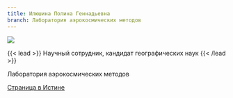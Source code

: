 ```yaml
---
title: Илюшина Полина Геннадьевна
branch: Лаборатория аэрокосмических методов
---
```

![](img/ipg.jpg)

{{< lead >}} Научный сотрудник, кандидат географических наук {{< /lead >}}

Лаборатория аэрокосмических методов

[Страница в Истине](https://istina.msu.ru/workers/7627456)